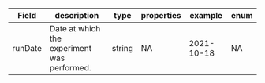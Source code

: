 |Field | description | type | properties | example | enum|
| ---| ---| ---| ---| ---| --- |
| runDate | Date at which the experiment was performed. | string | NA | 2021-10-18 | NA|
